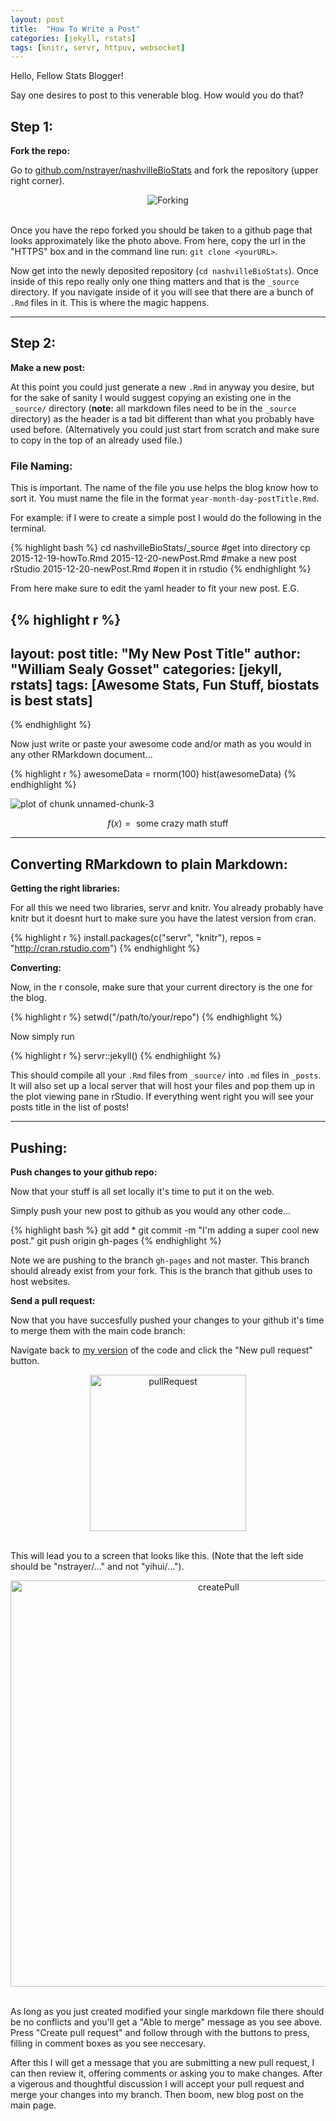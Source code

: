 ```yaml
---
layout: post
title:  "How To Write a Post"
categories: [jekyll, rstats]
tags: [knitr, servr, httpuv, websocket]
---
```


Hello, Fellow Stats Blogger!

Say one desires to post to this venerable blog. How would you do that? 

## Step 1: 

__Fork the repo:__

Go to [github.com/nstrayer/nashvilleBioStats](http://github.com/nstrayer/nashvilleBioStats) and fork the repository (upper right corner).

<div style="text-align: center;">
    <img src = "{{ site.baseurl }}/assets/tutorial/fork.png" alt = "Forking">
    <br>
</div>

<br>

Once you have the repo forked you should be taken to a github page that looks approximately like the photo above. From here, copy the url in the "HTTPS" box and in the command line run: `git clone <yourURL>`. 

Now get into the newly deposited repository (`cd nashvilleBioStats`). Once inside of this repo really only one thing matters and that is the `_source` directory. If you navigate inside of it you will see that there are a bunch of `.Rmd` files in it. This is where the magic happens. 

---

## Step 2: 

__Make a new post:__

At this point you could just generate a new `.Rmd` in anyway you desire, but for the sake of sanity I would suggest copying an existing one in the `_source/` directory (__note:__ all markdown files need to be in the `_source` directory) as the header is a tad bit different than what you probably have used before. (Alternatively you could just start from scratch and make sure to copy in the top of an already used file.)

### File Naming: 

This is important. The name of the file you use helps the blog know how to sort it. You must name the file in the format `year-month-day-postTitle.Rmd`. 

For example: if I were to create a simple post I would do the following in the terminal. 


{% highlight bash %}
cd nashvilleBioStats/_source #get into directory
cp 2015-12-19-howTo.Rmd 2015-12-20-newPost.Rmd #make a new post
rStudio 2015-12-20-newPost.Rmd #open it in rstudio
{% endhighlight %}

From here make sure to edit the yaml header to fit your new post. E.G.


{% highlight r %}
---
layout: post
title:  "My New Post Title"
author: "William Sealy Gosset"
categories: [jekyll, rstats]
tags: [Awesome Stats, Fun Stuff, biostats is best stats]
---
{% endhighlight %}

Now just write or paste your awesome code and/or math as you would in any other RMarkdown document...


{% highlight r %}
awesomeData = rnorm(100)
hist(awesomeData)
{% endhighlight %}

![plot of chunk unnamed-chunk-3](/nashvilleBioStats/figures/source/2015-12-19-howTo/unnamed-chunk-3-1.png) 

$$f(x) = \text{ some crazy math stuff}$$

---

## Converting RMarkdown to plain Markdown: 

__Getting the right libraries:__

For all this we need two libraries, servr and knitr. You already probably have knitr but it doesnt hurt to make sure you have the latest version from cran. 


{% highlight r %}
install.packages(c("servr", "knitr"), repos = "http://cran.rstudio.com")
{% endhighlight %}

__Converting:__

Now, in the r console, make sure that your current directory is the one for the blog. 


{% highlight r %}
setwd("/path/to/your/repo")
{% endhighlight %}

Now simply run


{% highlight r %}
servr::jekyll()
{% endhighlight %}

This should compile all your `.Rmd` files from `_source/` into `.md` files in `_posts`. It will also set up a local server that will host your files and pop them up in the plot viewing pane in rStudio. If everything went right you will see your posts title in the list of posts!

---

## Pushing: 

__Push changes to your github repo:__

Now that your stuff is all set locally it's time to put it on the web. 

Simply push your new post to github as you would any other code...


{% highlight bash %}
git add *
git commit -m "I'm adding a super cool new post."
git push origin gh-pages
{% endhighlight %}

Note we are pushing to the branch `gh-pages` and not master. This branch should already exist from your fork. This is the branch that github uses to host websites. 

__Send a pull request:__

Now that you have succesfully pushed your changes to your github it's time to merge them with the main code branch: 

Navigate back to [my version](https://github.com/nstrayer/nashvilleBioStats) of the code and click the "New pull request" button. 

<div style="text-align: center;">
    <img src = "{{ site.baseurl }}/assets/tutorial/pullRequest.png" alt = "pullRequest" width = "250">
    <br>
</div>

<br>

This will lead you to a screen that looks like this. (Note that the left side should be "nstrayer/..." and not "yihui/..."). 

<div style="text-align: center;">
    <img src = "{{ site.baseurl }}/assets/tutorial/createPull.png" alt = "createPull" width = "650">
    <br>
</div>

<br>

As long as you just created modified your single markdown file there should be no conflicts and you'll get a "Able to merge" message as you see above. Press "Create pull request" and follow through with the buttons to press, filling in comment boxes as you see neccesary. 

After this I will get a message that you are submitting a new pull request, I can then review it, offering comments or asking you to make changes. After a vigerous and thoughtful discussion I will accept your pull request and merge your changes into my branch. Then boom, new blog post on the main page. 
